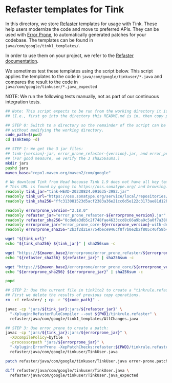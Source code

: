 # Refaster templates for Tink

In this directory, we store [Refaster](https://errorprone.info/%64ocs/refaster)
templates for usage with Tink. These help users modernize the code and move to
preferred APIs. They can be used with
[Error Prone](https://errorprone.info/index), to automatically generated
patches for your codebase. The templates can be found in
`java/com/google/tink1_templates/`.

In order to use them on your project, we refer to the [Refaster
documentation](https://errorprone.info/%64ocs/refaster).

We sometimes test these templates using the script below. This script
applies the templates to the code in `java/com/google/tinkuser/*.java`
and compares the result to the code in
`java/com/google/tinkuser/*.java_expected`

NOTE: We run the following tests manually, not as part of our continuous
integration tests.


```bash
## Note: This script expects to be run from the working directory it is in.
## (I.e., first go into the directory this README.md is in, then copy paste).

## STEP 0: Switch to a directory so the remainder of the script can be run
## without modifying the working directory.
code_path=$(pwd)
cd $(mktemp -d)

## STEP 1: We get the 3 jar files:
## tink-{version}-jar, error_prone_refaster-{version}.jar, and error_prone_core-{version}.jar
## (For good measure, we verify the 3 sha256sums.)
mkdir jars
pushd jars
maven_base="repo1.maven.org/maven2/com/google"

# We download Tink from Head because Tink 1.9 does not have all key templates
# This URL is found by going to https://oss.sonatype.org/ and browsing.
readonly tink_jar="tink-HEAD-20230824.091635-3982.jar"
readonly tink_url="https://oss.sonatype.org/service/local/repositories/snapshots/content/com/google/crypto/tink/tink/HEAD-SNAPSHOT/tink-HEAD-20230824.091635-3982.jar"
readonly tink_sha256="ffc313081523d5acf2383a36e21cc6d5e122c3173ae81d12b4d63da00258d871"

readonly errorprone_version="2.18.0"
readonly refaster_jar="error_prone_refaster-${errorprone_version}.jar"
readonly refaster_sha256="0cde0a3db5c2f748fae4633ccd8c66a9ba9c5a0f7a380c9104b99372fd0c4959"
readonly errorprone_jar="error_prone_core-${errorprone_version}-with-dependencies.jar"
readonly errorprone_sha256="2b3f2d21e7754bece946cf8f7b0e2b2f805c46f58b4839eb302c3d2498a3a55e"

wget "${tink_url}"
echo "${tink_sha256} ${tink_jar}" | sha256sum -c

wget "https://${maven_base}/errorprone/error_prone_refaster/${errorprone_version}/${refaster_jar}"
echo "${refaster_sha256} ${refaster_jar}" | sha256sum -c

wget "https://${maven_base}/errorprone/error_prone_core/${errorprone_version}/${errorprone_jar}"
echo "${errorprone_sha256} ${errorprone_jar}" | sha256sum -c

popd

## STEP 2: Use the current file in tink1to2 to create a "tinkrule.refaster":
## First we delete the results of previous copy operations.
rm -rf refaster/ ; cp -r "${code_path}" .

javac -cp "jars/${tink_jar}:jars/${refaster_jar}" \
  "-Xplugin:RefasterRuleCompiler --out ${PWD}/tinkrule.refaster" \
  refaster/java/com/google/tink1_templates/AllChanges.java

## STEP 3: Use error prone to create a patch:
javac -cp "jars/${tink_jar}:jars/${errorprone_jar}" \
  -XDcompilePolicy=byfile  \
  -processorpath "jars/${errorprone_jar}" \
  "-Xplugin:ErrorProne -XepPatchChecks:refaster:${PWD}/tinkrule.refaster -XepPatchLocation:${PWD}" \
  refaster/java/com/google/tinkuser/TinkUser.java

patch refaster/java/com/google/tinkuser/TinkUser.java error-prone.patch

diff refaster/java/com/google/tinkuser/TinkUser.java \
  refaster/java/com/google/tinkuser/TinkUser.java_expected
```
